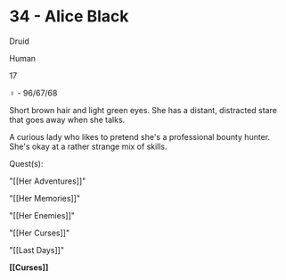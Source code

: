 # 34 - Alice Black

Druid

Human

17

♀ - 96/67/68

Short brown hair and light green eyes. She has a distant, distracted stare that goes away when she talks.

  

A curious lady who likes to pretend she's a professional bounty hunter. She's okay at a rather strange mix of skills.

  

Quest(s):

"[[Her Adventures]]"

"[[Her Memories]]"

"[[Her Enemies]]"

"[[Her Curses]]"

"[[Last Days]]"

  

**[[Curses]]**

  
